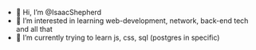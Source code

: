 - 👋 Hi, I’m @IsaacShepherd
- 👀 I’m interested in learning web-development, network, back-end tech and all that
- 🌱 I’m currently trying to learn js, css, sql (postgres in specific)

